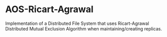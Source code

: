 # AOS-Ricart-Agrawal

Implementation of a Distributed File System that uses Ricart-Agrawal Distributed Mutual Exclusion Algorithm when maintaining/creating replicas.
